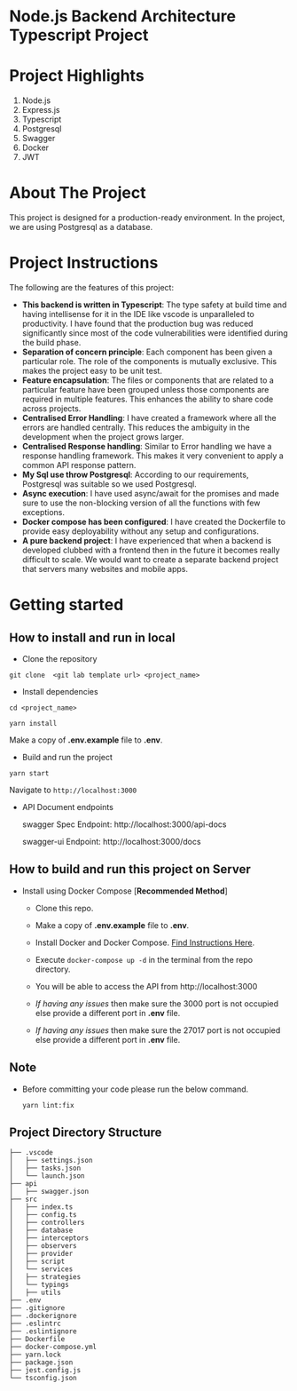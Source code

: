 # Node.js Backend Architecture Typescript Project


# Project Highlights 
1. Node.js
2. Express.js
3. Typescript
4. Postgresql
5. Swagger
6. Docker
7. JWT

# About The Project
This project is designed for a production-ready environment. In the project, we are using Postgresql as a database.


# Project Instructions
The following are the features of this project:
* **This backend is written in Typescript**: The type safety at build time and having intellisense for it in the IDE like vscode is unparalleled to productivity. I have found that the production bug was reduced significantly since most of the code vulnerabilities were identified during the build phase.
* **Separation of concern principle**: Each component has been given a particular role. The role of the components is mutually exclusive. This makes the project easy to be unit test.
* **Feature encapsulation**: The files or components that are related to a particular feature have been grouped unless those components are required in multiple features. This enhances the ability to share code across projects.
* **Centralised Error Handling**: I have created a framework where all the errors are handled centrally. This reduces the ambiguity in the development when the project grows larger.
* **Centralised Response handling**: Similar to Error handling we have a response handling framework. This makes it very convenient to apply a common API response pattern.
* **My Sql use throw Postgresql**: According to our requirements, Postgresql was suitable so we used Postgresql.
* **Async execution**: I have used async/await for the promises and made sure to use the non-blocking version of all the functions with few exceptions.
* **Docker compose has been configured**: I have created the Dockerfile to provide easy deployability without any setup and configurations. 
* **A pure backend project**: I have experienced that when a backend is developed clubbed with a frontend then in the future it becomes really difficult to scale. We would want to create a separate backend project that servers many websites and mobile apps.

# Getting started
## How to install and run in local

- Clone the repository
```
git clone  <git lab template url> <project_name>
```
- Install dependencies
```
cd <project_name>

yarn install
```
Make a copy of **.env.example** file to **.env**.


- Build and run the project
```
yarn start
```
  Navigate to `http://localhost:3000`

- API Document endpoints

  swagger Spec Endpoint: http://localhost:3000/api-docs 

  swagger-ui  Endpoint: http://localhost:3000/docs



  


## How to build and run this project on Server

* Install using Docker Compose [**Recommended Method**] 
    * Clone this repo.
    * Make a copy of **.env.example** file to **.env**.

    * Install Docker and Docker Compose. [Find Instructions Here](https://docs.docker.com/install/).
    * Execute `docker-compose up -d` in the terminal from the repo directory.
    * You will be able to access the API from http://localhost:3000
    * *If having any issues* then make sure the 3000 port is not occupied else provide a different port in **.env** file.
    * *If having any issues* then make sure the 27017 port is not occupied else provide a different port in **.env** file.
 


## Note
 * Before committing your code please run the below command.
   ```
   yarn lint:fix
   ```
  
 
 ## Project Directory Structure
 ```
├── .vscode
│   ├── settings.json
│   ├── tasks.json
│   └── launch.json
├── api
│   ├── swagger.json
├── src
│   ├── index.ts
│   ├── config.ts
│   ├── controllers
│   ├── database
│   ├── interceptors
│   ├── observers
│   ├── provider
│   ├── script
│   └── services
│   ├── strategies
│   └── typings
│   ├── utils
├── .env
├── .gitignore
├── .dockerignore
├── .eslintrc
├── .eslintignore
├── Dockerfile
├── docker-compose.yml
├── yarn.lock
├── package.json
├── jest.config.js
└── tsconfig.json
     
 
